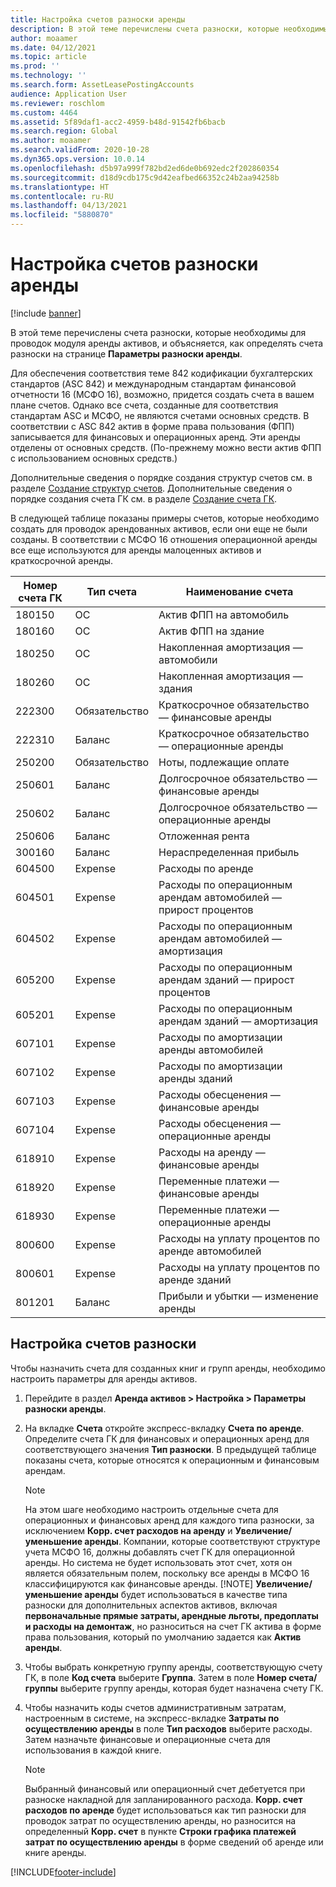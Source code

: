 ```yaml
---
title: Настройка счетов разноски аренды
description: В этой теме перечислены счета разноски, которые необходимы для проводок модуля аренды активов, и объясняется, как определять счета разноски на странице "Параметры разноски аренды".
author: moaamer
ms.date: 04/12/2021
ms.topic: article
ms.prod: ''
ms.technology: ''
ms.search.form: AssetLeasePostingAccounts
audience: Application User
ms.reviewer: roschlom
ms.custom: 4464
ms.assetid: 5f89daf1-acc2-4959-b48d-91542fb6bacb
ms.search.region: Global
ms.author: moaamer
ms.search.validFrom: 2020-10-28
ms.dyn365.ops.version: 10.0.14
ms.openlocfilehash: d5b97a999f782bd2ed6de0b692edc2f202860354
ms.sourcegitcommit: d18d9cdb175c9d42eafbed66352c24b2aa94258b
ms.translationtype: HT
ms.contentlocale: ru-RU
ms.lasthandoff: 04/13/2021
ms.locfileid: "5880870"
---
```

# <a name="set-up-lease-posting-accounts"></a>Настройка счетов разноски аренды

[!include [banner](../includes/banner.md)]

В этой теме перечислены счета разноски, которые необходимы для проводок модуля аренды активов, и объясняется, как определять счета разноски на странице **Параметры разноски аренды**.

Для обеспечения соответствия теме 842 кодификации бухгалтерских стандартов (ASC 842) и международным стандартам финансовой отчетности 16 (МСФО 16), возможно, придется создать счета в вашем плане счетов. Однако все счета, созданные для соответствия стандартам ASC и МСФО, не являются счетами основных средств. В соответствии с ASC 842 актив в форме права пользования (ФПП) записывается для финансовых и операционных аренд. Эти аренды отделены от основных средств. (По-прежнему можно вести актив ФПП с использованием основных средств.)

Дополнительные сведения о порядке создания структур счетов см. в разделе [Создание структур счетов](../general-ledger/tasks/create-account-structures.md). Дополнительные сведения о порядке создания счета ГК см. в разделе [Создание счета ГК](../general-ledger/tasks/create-main-account.md).

В следующей таблице показаны примеры счетов, которые необходимо создать для проводок арендованных активов, если они еще не были созданы. В соответствии с МСФО 16 отношения операционной аренды все еще используются для аренды малоценных активов и краткосрочной аренды.

| Номер счета ГК | Тип счета  | Наименование счета                                          |
|-----------------------|---------------|-------------------------------------------------------|
| 180150                | ОС         | Актив ФПП на автомобиль                                     |
| 180160                | ОС         | Актив ФПП на здание                                    |
| 180250                | ОС         | Накопленная амортизация — автомобили                   |
| 180260                | ОС         | Накопленная амортизация — здания                  |
| 222300                | Обязательство     | Краткосрочное обязательство — финансовые аренды                |
| 222310                | Баланс | Краткосрочное обязательство — операционные аренды              |
| 250200                | Обязательство     | Ноты, подлежащие оплате                                         |
| 250601                | Баланс | Долгосрочное обязательство — финансовые аренды                 |
| 250602                | Баланс | Долгосрочное обязательство — операционные аренды               |
| 250606                | Баланс | Отложенная рента                                         |
| 300160                | Баланс | Нераспределенная прибыль                                     |
| 604500                | Expense       | Расходы по аренде                                         |
| 604501                | Expense       | Расходы по операционным арендам автомобилей — прирост процентов  |
| 604502                | Expense       | Расходы по операционным арендам автомобилей — амортизация        |
| 605200                | Expense       | Расходы по операционным арендам зданий — прирост процентов |
| 605201                | Expense       | Расходы по операционным арендам зданий — амортизация       |
| 607101                | Expense       | Расходы по амортизации аренды автомобилей                    |
| 607102                | Expense       | Расходы по амортизации аренды зданий                   |
| 607103                | Expense       | Расходы обесценения — финансовые аренды                   |
| 607104                | Expense       | Расходы обесценения — операционные аренды                 |
| 618910                | Expense       | Расходы на аренду — финансовые аренды                        |
| 618920                | Expense       | Переменные платежи — финансовые аренды                    |
| 618930                | Expense       | Переменные платежи — операционные аренды                  |
| 800600                | Expense       | Расходы на уплату процентов по аренде автомобилей                        |
| 800601                | Expense       | Расходы на уплату процентов по аренде зданий                       |
| 801201                | Баланс | Прибыли и убытки — изменение аренды                      |

## <a name="configure-posting-accounts"></a>Настройка счетов разноски

Чтобы назначить счета для созданных книг и групп аренды, необходимо настроить параметры для аренды активов.

1. Перейдите в раздел **Аренда активов \> Настройка \> Параметры разноски аренды**.
2. На вкладке **Счета** откройте экспресс-вкладку **Счета по аренде**. Определите счета ГК для финансовых и операционных аренд для соответствующего значения **Тип разноски**. В предыдущей таблице показаны счета, которые относятся к операционным и финансовым арендам.

    > [!NOTE]
    > На этом шаге необходимо настроить отдельные счета для операционных и финансовых аренд для каждого типа разноски, за исключением **Корр. счет расходов на аренду** и **Увеличение/уменьшение аренды**. Компании, которые соответствуют структуре учета МСФО 16, должны добавлять счет ГК для операционной аренды. Но система не будет использовать этот счет, хотя он является обязательным полем, поскольку все аренды в МСФО 16 классифицируются как финансовые аренды.
    >[!NOTE]
    > **Увеличение/уменьшение аренды** будет использоваться в качестве типа разноски для дополнительных аспектов активов, включая **первоначальные прямые затраты, арендные льготы, предоплаты и расходы на демонтаж**, но разноситься на счет ГК актива в форме права пользования, который по умолчанию задается как **Актив аренды**.        
    
3. Чтобы выбрать конкретную группу аренды, соответствующую счету ГК, в поле **Код счета** выберите **Группа**. Затем в поле **Номер счета/группы** выберите группу аренды, которая будет назначена счету ГК.
4. Чтобы назначить коды счетов административным затратам, настроенным в системе, на экспресс-вкладке **Затраты по осуществлению аренды** в поле **Тип расходов** выберите расходы. Затем назначьте финансовые и операционные счета для использования в каждой книге.

    > [!NOTE]
    > Выбранный финансовый или операционный счет дебетуется при разноске накладной для запланированного расхода.
    > **Корр. счет расходов по аренде** будет использоваться как тип разноски для проводок затрат по осуществлению аренды, но разносится на определенный **Корр. счет** в пункте **Строки графика платежей затрат по осуществлению аренды** в форме сведений об аренде или книге аренды.   


[!INCLUDE[footer-include](../../includes/footer-banner.md)]
